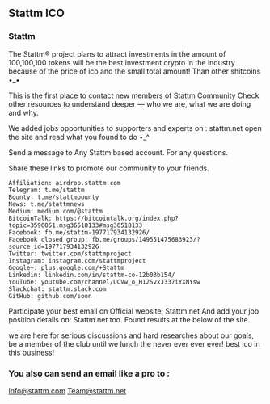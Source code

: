 ## Stattm ICO

### Stattm

The Stattm:registered: project plans to attract investments in the amount of 100,100,100 tokens will be the best investment crypto in the industry because of the price of ico and the small total amount! Than other shitcoins •_•

This is the first place to contact new members of Stattm Community Check other resources to understand deeper — who we are, what we are doing and why.

We added jobs opportunities to supporters and experts on : stattm.net open the site and read what you found to do •_^

Send a message to Any Stattm based account. For any questions.

Share these links to promote our community to your friends.
```
Affiliation: airdrop.stattm.com
Telegram: t.me/stattm
Bounty: t.me/stattmbounty
News: t.me/stattmnews
Medium: medium.com/@stattm
BitcoinTalk: https://bitcointalk.org/index.php?topic=3596051.msg36518133#msg36518133
Facebook: fb.me/stattm-197717934132926/
Facebook closed group: fb.me/groups/149551475683923/?source_id=197717934132926
Twitter: twitter.com/stattmproject
Instagram: instagram.com/stattmproject
Google+: plus.google.com/+Stattm
Linkedin: linkedin.com/in/stattm-co-12b03b154/
YouTube: youtube.com/channel/UCVw_o_H12SvxJ337iYXNYsw
Slackchat: stattm.slack.com
GitHub: github.com/soon
```

Participate your best email on
Official website: Stattm.net
And add your job position details on: Stattm.net too. Found results at the below of the site.

we are here for serious discussions and hard researches about our goals, be a member of the club until we lunch the never ever ever ever! best ico in this business!

### You also can send an email like a pro to :

Info@stattm.com
Team@stattm.net
